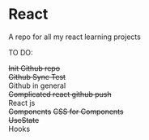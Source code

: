 # React

A repo for all my react learning projects 

TO DO:

~~Init Github repo~~  
~~Github Sync Test~~   
Github in general  
~~Complicated react github push~~  
React js  
~~Components~~
~~CSS for Components~~   
~~UseState~~  
Hooks

